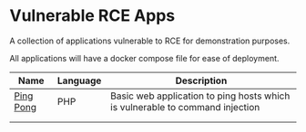 # Vulnerable RCE Apps

A collection of applications vulnerable to RCE for demonstration purposes.

All applications will have a docker compose file for ease of deployment.

| Name | Language | Description |
|------|----------|--------------|
|[Ping Pong](./ping-pong/)|PHP|Basic web application to ping hosts which is vulnerable to command injection|
|      |          |              |
|      |          |              |